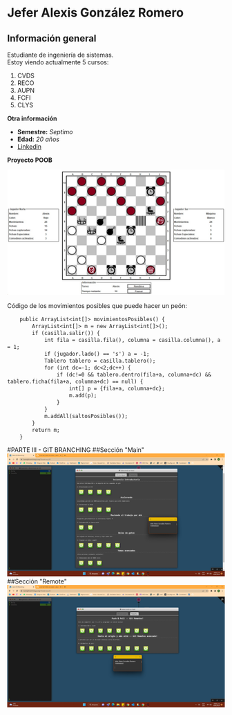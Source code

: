 # Jefer Alexis González Romero

## Información general

Estudiante de ingeniería de sistemas.\
Estoy viendo actualmente 5 cursos:

1) CVDS
2) RECO
3) AUPN
4) FCFI
5) CLYS

**Otra información**

- **Semestre:** *Septimo*
- **Edad:** *20 años*
- [Linkedin](https://www.linkedin.com/in/AlexisGR7)

**Proyecto POOB**

![ProyectoPOOB](DAPOOS.jpg)

Código de los movimientos posibles que puede hacer un peón:

```
	public ArrayList<int[]> movimientosPosibles() {
		ArrayList<int[]> m = new ArrayList<int[]>();
		if (casilla.salir()) {
			int fila = casilla.fila(), columna = casilla.columna(), a = 1;
			if (jugador.lado() == 's') a = -1;
			Tablero tablero = casilla.tablero();
			for (int dc=-1; dc<2;dc++) {
	            if (dc!=0 && tablero.dentro(fila+a, columna+dc) && tablero.ficha(fila+a, columna+dc) == null) {
	        		int[] p = {fila+a, columna+dc};
	        		m.add(p);
	            }
			}
			m.addAll(saltosPosibles());
		}
		return m;
	}
```
#PARTE III - GIT BRANCHING
##Sección "Main"
![Main](LearnGitBranching1.jpg)
##Sección "Remote"
![Main](LearnGitBranching2.jpg)
